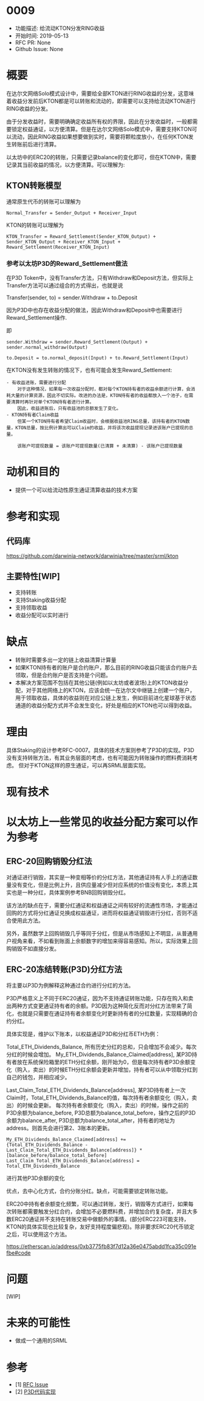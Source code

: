 # 0009

- 功能描述: 给流动KTON分发RING收益
- 开始时间: 2019-05-13
- RFC PR: None
- Github Issue: None

# 概要
[summary]: #summary

在达尔文网络Solo模式设计中，需要给全部KTON进行RING收益的分发，这意味着收益分发前后KTON都是可以转账和流动的，即需要可以支持给流动KTON进行RING收益的分发。

由于分发收益时，需要明确确定收益所有权的界限，因此在分发收益时，一般都需要锁定权益通证，以方便清算。但是在达尔文网络Solo模式中，需要支持KTON可以流动，因此RING收益如果想要做到实时，需要将颗粒度放小，在任何KTON发生转账前后进行清算。

以太坊中的ERC20的转账，只需要记录balance的变化即可，但在KTON中，需要记录其当前收益的情况，以方便清算。可以理解为:


## KTON转账模型

通常原生代币的转账可以理解为
```angular2
Normal_Transfer = Sender_Output + Receiver_Input
```

KTON的转账可以理解为

```angular2
KTON_Transfer = Reward_Settlement(Sender_KTON_Output) + Sender_KTON_Output + Receiver_KTON_Input + Reward_Settlement(Receiver_KTON_Input)
```

### 参考以太坊P3D的Reward_Settlement做法

在P3D Token中，没有Transfer方法，只有Withdraw和Deposit方法，但实际上Transfer方法可以通过组合的方式得出，也就是说

Transfer(sender, to) = sender.Withdraw + to.Deposit

因为P3D中也存在收益分配的做法，因此Withdraw和Deposit中也需要进行Reward_Settlement操作.

即

```angular2
sender.Withdraw = sender.Reward_Settlement(Output) + sender.normal_withdraw(Output)
```

```angular2
to.Deposit = to.normal_deposit(Input) + to.Reward_Settlement(Input)
```

在KTON没有发生转账的情况下，也有可能会发生Reward_Settlement:

    - 有收益进账，需要进行分配
        对于这种情况，如果每一次收益分配时，都对每个KTON持有者的收益余额进行计算，会消耗大量的计算资源，因此不切实际。改进的办法是，KTON持有者的收益都放入一个池子，在需要清算时再针对单个KTON持有者进行计算。
        因此，收益进账后，只有收益池的总额发生了变化。
    - KTON持有者Claim收益
        但某一个KTON持有者希望Claim收益时，会根据收益池RING总量，该持有者的KTON数量，KTON总量，按比例计算出可以Claim的收益，并将该次收益提现记录进该账户已提现的总量。
        
        该账户可提现数量 = 该账户可提现数量(已清算 + 未清算) - 该账户已提现数量


# 动机和目的
[motivation]: #motivation

- 提供一个可以给流动性原生通证清算收益的技术方案

# 参考和实现
[reference-level-explanation]: #reference-level-explanation

## 代码库

https://github.com/darwinia-network/darwinia/tree/master/srml/kton

## 主要特性[WIP]

- 支持转账
- 支持Staking收益分配
- 支持领取收益
- 收益分配可以实时进行


# 缺点
[drawbacks]: #drawbacks

- 转账时需要多出一定的链上收益清算计算量
- 如果KTON持有者的账户是合约账户，那么目前的RING收益只能该合约账户去领取，但是合约账户是否支持是个问题。
- 本解决方案范围不包括在其他公链(例如以太坊或者波场)上的KTON收益分配，对于其他网络上的KTON，应该会统一在达尔文中继链上创建一个账户，用于领取收益，具体的收益则在对应公链上发生，例如目前进化星球基于状态通道的收益分配方式并不会发生变化，好处是相应的KTON也可以得到收益。

# 理由
[rationale-and-alternatives]: #rationale-and-alternatives

具体Staking的设计参考RFC-0007。具体的技术方案则参考了P3D的实现。P3D没有支持转账方法，有其业务层面的考虑，也有可能因为转账操作的燃料费消耗考虑。
但对于KTON这样的原生通证，可以再SRML层面实现。

# 现有技术
[prior-art]: #prior-art


# 以太坊上一些常见的收益分配方案可以作为参考

## ERC-20回购销毁分红法

对通证进行销毁，其实是一种变相等价的分红方法，其他通证持有人手上的通证数量没有变化，但是比例上升，且供应量减少但对应系统的价值没有变化，本质上其实也是一种分红，具体案例参考BNB回购销毁分红。

该方法的缺点在于，需要分红通证和权益通证之间有较好的流通性市场，才能通过回购的方式将分红通证兑换成权益通证，进而将权益通证销毁进行分红，否则不适合使用此方法。

另外，虽然数学上回购销毁几乎等同于分红，但是从市场感知上不明显，从普通用户视角来看，不如看到账面上余额数字的增加来得容易感知。所以，实际效果上回购销毁不如直接分发。

## ERC-20冻结转账(P3D)分红方法

将主要以P3D为例解释这种通过合约进行分红的方法。

P3D严格意义上不同于ERC20通证，因为不支持通证转账功能，只存在购入和卖出两种方式变更通证持有者的余额。P3D因为这种简化反而对分红方法带来了简化，也就是只需要在通证持有者余额变化时更新持有者的分红数量，实现精确的合约分红。

具体实现是，维护以下账本，以权益通证P3D和分红币ETH为例：

Total_ETH_Dividends_Balance,  所有历史分红的总和，只会增加不会减少。每次分红的时候会增加。
My_ETH_Dividends_Balance_Claimed[address], 某P3D持有者放在系统保险箱里的ETH分红余额，刚开始为0，但是每次持有者P3D余额变化（购入，卖出）的时候ETH分红余额会更新并增加，持有者可以从中领取分红到自己的钱包，并相应减少。

Last_Claim_Total_ETH_Dividends_Balance[address], 某P3D持有者上一次Claim时，Total_ETH_Dividends_Balance的值，每次持有者余额变化（购入，卖出）的时候会更新。
每次持有者余额变化（购入，卖出）的时候，操作之前的P3D余额为balance_before, P3D总额为balance_total_before，操作之后的P3D余额为balance_after, P3D总额为balance_total_after，持有者的地址为address。则首先会进行第2、3账本的更新。
```
My_ETH_Dividends_Balance_Claimed[address] += {Total_ETH_Dividends_Balance - Last_Claim_Total_ETH_Dividends_Balance[address]} * [balance_before/balance_total_before]
Last_Claim_Total_ETH_Dividends_Balance[address] = Total_ETH_Dividends_Balance
```
进行其他P3D余额的变化

优点，去中心化方式，合约分账分红。缺点，可能需要锁定转账功能。

ERC20中持有者余额变化频繁，可以通过转账，发行，销毁等方式进行，如果每次转账都需要触发分红合约，会增加不必要燃料费，并增加合约复杂度，并且大多数ERC20通证并不支持在转账交易中做额外的事情。(部分ERC223可能支持，KTON的具体实现也比较复杂，友好支持程度偏悲观)。除非要求ERC20代币锁定之后，可以使用这个方法。

https://etherscan.io/address/0xb3775fb83f7d12a36e0475abdd1fca35c091efbe#code

# 问题
[unresolved-questions]: #unresolved-questions

[WIP]


# 未来的可能性
[future-possibilities]: #future-possibilities

- 做成一个通用的SRML


# 参考

- [1] [RFC Issue](https://github.com/darwinia-network/rfcs/issues/6)
- [2] [P3D代码实现](https://etherscan.io/address/0xb3775fb83f7d12a36e0475abdd1fca35c091efbe#code)

